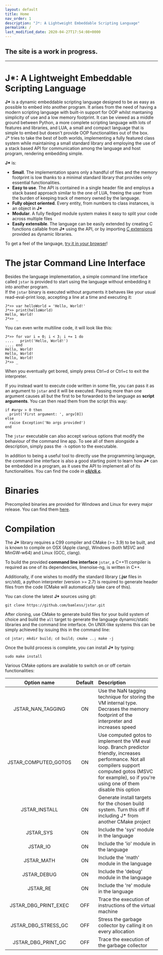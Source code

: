 ```yaml
---
layout: default
title: Home
nav_order: 1
description: "J*: A Lightweight Embeddable Scripting Language"
permalink: /
last_modified_date: 2020-04-27T17:54:08+0000
---
```


## The site is a work in progress.

---

# J*: A Lightweight Embeddable Scripting Language

**J\*** is a dynamic embeddable scripting language designed to be as easy as possible to embed into
another program. It arises from the need of having a modern scripting language with built-in
support for OOP whilst mantaning simplicity of use and a low memory footprint. It can be viewed as 
a middle ground between Python, a more complete scripting language with lots of features and 
libraries, and LUA, a small and compact language that is simple to embed but doesn't  provide OOP 
functionalities out of the box.  
J* tries to take the best of both worlds, implementing a fully featured class system while 
maintaining a small standard library and employing the use of a stack based API for communication 
among the language and host program, rendering embedding simple.

**J\*** is:
 - **Small**. The implementation spans only a handful of files and the memory footprint is low
   thanks to a minimal standard library that provides only essential functionalities.
 - **Easy to use**. The API is contained in a single header file and employs a stack based approach
   similar to the one of LUA, freeing the user from the burden of keeping track of memory owned by
   the language.
 - **Fully object oriented**. Every entity, from numbers to class instances, is an object in **J\***
 - **Modular**. A fully fledged module system makes it easy to split your code across multiple files
 - **Easily extensible**. The language can be easily extended by creating C functions callable from
   **J\*** using the API, or by importing [C extensions](https://github.com/bamless/jsocket) 
   provided as dynamic libraries.

To get a feel of the language, [try it in your browser](https://bamless.github.io/jstar/demo)!

# The **jstar** Command Line Interface

Besides the language implementation, a simple command line interface called `jstar` is provided to start using
the language without embedding it into another program.  
If the `jstar` binary is executed without
arguments it behaves like your usual read-eval-print loop, accepting a line at a time and executing
it:
```jstar
J*>> var helloWorld = 'Hello, World!'
J*>> print(helloWorld)
Hello, World!
J*>> _
```
You can even write multiline code, it will look like this:
```jstar
J*>> for var i = 0; i < 3; i += 1 do
....   print('Hello, World!')
.... end
Hello, World!
Hello, World!
Hello, World!
J*>> _
```
When you eventually get bored, simply press Ctrl+d or Ctrl+c to exit the interpreter.

If you instead want to execute code written in some file, you can pass it as an argument to `jstar`
and it will be executed. Passing more than one argument causes all but the first to be forwarded to
the language as **script arguments**. You can then read them from the script this way:
```jstar
if #argv > 0 then
  print('First argument: ', argv[0])
else
  raise Exception('No args provided')
end
```
The `jstar` executable can also accept various options that modify the behaviour of the command line
app. To see all of them alongside a description, simply pass the `-h` option to the executable.

In addition to being a useful tool to directly use the programming language, the command line interface
is also a good starting point to learn how **J\*** can be embedded in a program, as it uses the API
to implement all of its functionalities. You can find the code in [**cli/cli.c**](https://github.com/bamless/jstar/blob/master/cli/cli.c).

# Binaries

Precompiled binaries are provided for Windows and Linux for every major release. You can find them
[here](https://github.com/bamless/jstar/releases).

# Compilation

The **J\*** library requires a C99 compiler and CMake (>= 3.9) to be built, and is known to compile 
on OSX (Apple clang), Windows (both MSVC and MinGW-w64) and Linux (GCC, clang).

To build the provided **command line interface** `jstar`, a C++11 compiler is required as one of its
dependencies, linenoise-ng, is written in C++.

Additionally, if one wishes to modify the standard library (**.jsr** files in src/std),
a python interpreter (version >= 2.7) is required to generate header files from the code (CMake will
automatically take care of this).

You can clone the latest **J\*** sources using git:

```
git clone https://github.com/bamless/jstar.git
```

After cloning, use CMake to generate build files for your build system of choice and build the `all`
target to generate the language dynamic/static libraries and the command line interface. On 
UNIX-like systems this can be simply achieved by issuing this in the command line:

```
cd jstar; mkdir build; cd build; cmake ..; make -j
```

Once the build process is complete, you can install **J\*** by typing:

```
sudo make install
```

Various CMake options are available to switch on or off certain functionalities:

|    Option name       | Default | Description |
| :------------------: | :-----: | :---------- |
| JSTAR_NAN_TAGGING    |   ON    | Use the NaN tagging technique for storing the VM internal type. Decrases the memory footprint of the interpreter and increases speed |
| JSTAR_COMPUTED_GOTOS |   ON    | Use computed gotos to implement the VM eval loop. Branch predictor friendly, increases performance. Not all compilers support computed gotos (MSVC for example), so if you're using one of them disable this option |
|   JSTAR_INSTALL      |   ON    | Generate install targets for the chosen build system. Turn this off if including J* from another CMake project |
|       JSTAR_SYS      |   ON    | Include the 'sys' module in the language |
|       JSTAR_IO       |   ON    | Include the 'io' module in the language |
|      JSTAR_MATH      |   ON    | Include the 'math' module in the language |
|      JSTAR_DEBUG     |   ON    | Include the 'debug' module in the language |
|       JSTAR_RE       |   ON    | Include the 're' module in the language |
| JSTAR_DBG_PRINT_EXEC |   OFF   | Trace the execution of instructions of the virtual machine |
| JSTAR_DBG_STRESS_GC  |   OFF   | Stress the garbage collector by calling it on every allocation |
| JSTAR_DBG_PRINT_GC   |   OFF   | Trace the execution of the garbage collector |
